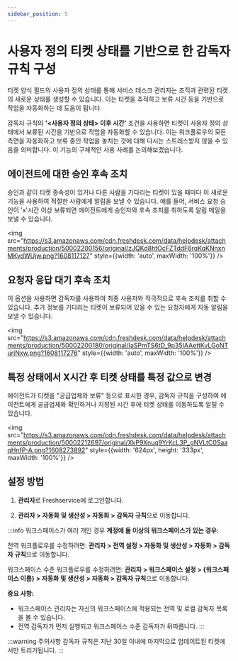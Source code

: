 ```yaml
---
sidebar_position: 5
---
```


# 사용자 정의 티켓 상태를 기반으로 한 감독자 규칙 구성

티켓 양식 필드의 사용자 정의 상태를 통해 서비스 데스크 관리자는 조직과 관련된 티켓의 새로운 상태를 생성할 수 있습니다. 이는 티켓을 추적하고 보류 시간 등을 기반으로 작업을 자동화하는 데 도움이 됩니다.

감독자 규칙의 **'<사용자 정의 상태> 이후 시간'** 조건을 사용하면 티켓이 사용자 정의 상태에서 보류된 시간을 기반으로 작업을 자동화할 수 있습니다. 이는 워크플로우의 모든 측면을 자동화하고 보류 중인 작업을 놓치는 것에 대해 다시는 스트레스받지 않을 수 있음을 의미합니다. 이 기능의 구체적인 사용 사례를 논의해보겠습니다.

## 에이전트에 대한 승인 후속 조치

승인과 같이 티켓 종속성이 있거나 다른 사람을 기다리는 티켓이 있을 때마다 이 새로운 기능을 사용하여 적절한 사람에게 알림을 보낼 수 있습니다. 예를 들어, 서비스 요청 승인이 'x'시간 이상 보류되면 에이전트에게 승인자와 후속 조치를 취하도록 알림 메일을 보낼 수 있습니다.

<img src="https://s3.amazonaws.com/cdn.freshdesk.com/data/helpdesk/attachments/production/50002200156/original/zJQKd8htOcFZTddF6rqKqKNnxnMKydWUjw.png?1608117127" style={{width: 'auto', maxWidth: '100%'}} />

## 요청자 응답 대기 후속 조치

이 옵션을 사용하면 감독자를 사용하여 최종 사용자와 적극적으로 후속 조치를 취할 수 있습니다. 추가 정보를 기다리는 티켓이 보류되어 있을 수 있는 요청자에게 자동 알림을 보낼 수 있습니다.

<img src="https://s3.amazonaws.com/cdn.freshdesk.com/data/helpdesk/attachments/production/50002200180/original/IaSPmTS6tD_9p35IAAettKvLGoNTurjNxw.png?1608117276" style={{width: 'auto', maxWidth: '100%'}} />

## 특정 상태에서 X시간 후 티켓 상태를 특정 값으로 변경

에이전트가 티켓을 "공급업체와 보류" 등으로 표시한 경우, 감독자 규칙을 구성하여 에이전트에게 공급업체와 확인하거나 지정된 시간 후에 티켓 상태를 이동하도록 알릴 수 있습니다.

<img src="https://s3.amazonaws.com/cdn.freshdesk.com/data/helpdesk/attachments/production/50002212697/original/XkP9Xnuq9YrKcL3P_gNVLtC0SaaqHnfP-A.png?1608273892" style={{width: '624px', height: '333px', maxWidth: '100%'}} />

## 설정 방법

1. **관리자**로 Freshservice에 로그인합니다.

2. **관리자 > 자동화 및 생산성 > 자동화 > 감독자 규칙**으로 이동합니다.

:::info 워크스페이스가 여러 개인 경우
**계정에 둘 이상의 워크스페이스가 있는 경우:**

전역 워크플로우를 수정하려면: **관리자 > 전역 설정 > 자동화 및 생산성 > 자동화 > 감독자 규칙**으로 이동합니다.

워크스페이스 수준 워크플로우를 수정하려면: **관리자 > 워크스페이스 설정 > {워크스페이스 이름} > 자동화 및 생산성 > 자동화 > 감독자 규칙**으로 이동합니다.

**중요 사항:**
- 워크스페이스 관리자는 자신의 워크스페이스에 적용되는 전역 및 로컬 감독자 목록을 볼 수 있습니다.
- 전역 감독자가 먼저 실행되고 워크스페이스 수준 감독자가 뒤따릅니다.
:::

:::warning 주의사항
감독자 규칙은 지난 30일 이내에 마지막으로 업데이트된 티켓에서만 트리거됩니다.
:::